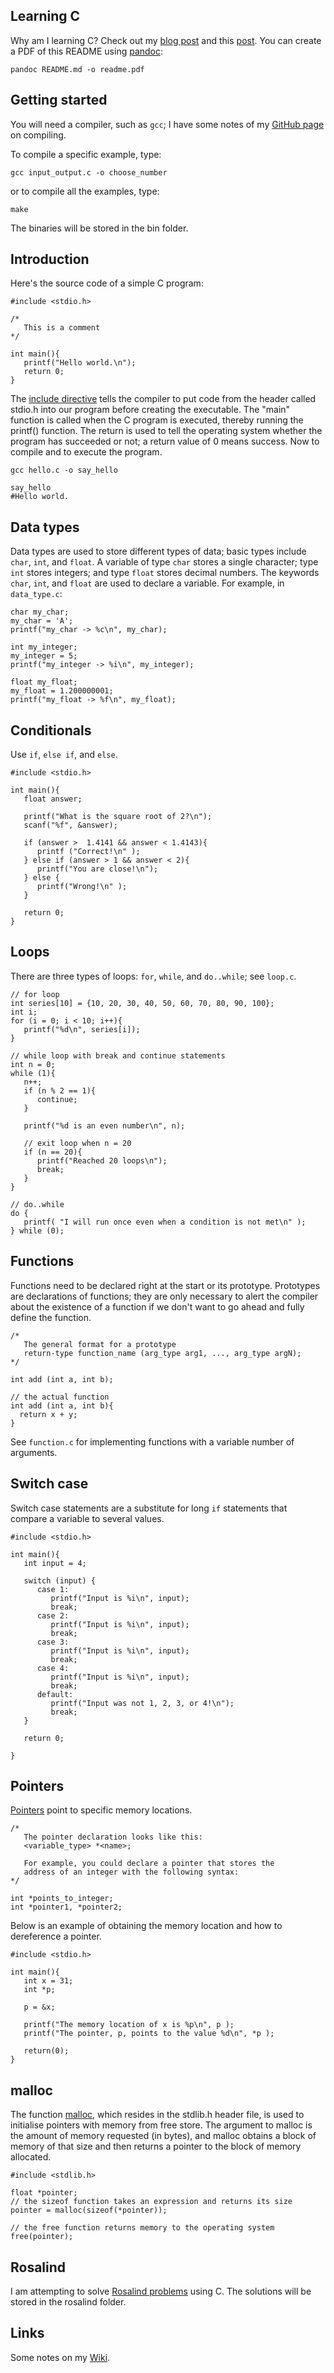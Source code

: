 Learning C
----------

Why am I learning C? Check out my [blog post](http://davetang.org/muse/2014/04/28/getting-started-with-c/) and this [post](http://blog.revolutionanalytics.com/2016/07/r-moves-up-to-5th-place-in-ieee-language-rankings.html). You can create a PDF of this README using [pandoc](http://pandoc.org/):

~~~~{.bash}
pandoc README.md -o readme.pdf
~~~~

Getting started
---------------

You will need a compiler, such as `gcc`; I have some notes of my [GitHub page](http://davetang.github.io/2014/11/03/compiling.html) on compiling.

To compile a specific example, type:

~~~~{.bash}
gcc input_output.c -o choose_number
~~~~

or to compile all the examples, type:

~~~~{.bash}
make
~~~~

The binaries will be stored in the bin folder.

Introduction
------------

Here's the source code of a simple C program:

~~~~{.c}
#include <stdio.h>

/*
   This is a comment
*/

int main(){
   printf("Hello world.\n");
   return 0;
}
~~~~

The [include directive](https://en.wikipedia.org/wiki/Include_directive) tells the compiler to put code from the header called stdio.h into our program before creating the executable. The "main" function is called when the C program is executed, thereby running the printf() function. The return is used to tell the operating system whether the program has succeeded or not; a return value of 0 means success. Now to compile and to execute the program.

~~~~{.bash}
gcc hello.c -o say_hello

say_hello 
#Hello world.
~~~~

Data types
----------

Data types are used to store different types of data; basic types include `char`, `int`, and `float`. A variable of type `char` stores a single character; type `int` stores integers; and type `float` stores decimal numbers. The keywords `char`, `int`, and `float` are used to declare a variable. For example, in `data_type.c`:

~~~~{.c}
char my_char;
my_char = 'A';
printf("my_char -> %c\n", my_char);

int my_integer;
my_integer = 5;
printf("my_integer -> %i\n", my_integer);

float my_float;
my_float = 1.200000001;
printf("my_float -> %f\n", my_float);
~~~~

Conditionals
------------

Use `if`, `else if`, and `else`.

~~~~{.c}
#include <stdio.h>

int main(){
   float answer;

   printf("What is the square root of 2?\n");
   scanf("%f", &answer);

   if (answer >  1.4141 && answer < 1.4143){
      printf ("Correct!\n" );
   } else if (answer > 1 && answer < 2){
      printf("You are close!\n");
   } else {
      printf("Wrong!\n" );
   }

   return 0;
}
~~~~

Loops
-----

There are three types of loops: `for`, `while`, and `do..while`; see `loop.c`.

~~~~{.c}
// for loop
int series[10] = {10, 20, 30, 40, 50, 60, 70, 80, 90, 100};
int i;
for (i = 0; i < 10; i++){
   printf("%d\n", series[i]);
}

// while loop with break and continue statements
int n = 0;
while (1){
   n++;
   if (n % 2 == 1){
      continue;
   }

   printf("%d is an even number\n", n);

   // exit loop when n = 20
   if (n == 20){
      printf("Reached 20 loops\n");
      break;
   }
}

// do..while
do {
   printf( "I will run once even when a condition is not met\n" );
} while (0);
~~~~

Functions
---------

Functions need to be declared right at the start or its prototype. Prototypes are declarations of functions; they are only necessary to alert the compiler about the existence of a function if we don't want to go ahead and fully define the function.

~~~~{.c}
/*
   The general format for a prototype
   return-type function_name (arg_type arg1, ..., arg_type argN); 
*/

int add (int a, int b);

// the actual function
int add (int a, int b){
  return x + y;
}
~~~~

See `function.c` for implementing functions with a variable number of arguments.

Switch case
-----------

Switch case statements are a substitute for long `if` statements that compare a variable to several values.

~~~~{.c}
#include <stdio.h>

int main(){
   int input = 4;

   switch (input) {
      case 1:
         printf("Input is %i\n", input);
         break;
      case 2:
         printf("Input is %i\n", input);
         break;
      case 3:
         printf("Input is %i\n", input);
         break;
      case 4:
         printf("Input is %i\n", input);
         break;
      default:
         printf("Input was not 1, 2, 3, or 4!\n");
         break;
   }

   return 0;

}
~~~~

Pointers
--------

[Pointers](http://www.cprogramming.com/tutorial/c/lesson6.html) point to specific memory locations.

~~~~{.c}
/*
   The pointer declaration looks like this:
   <variable_type> *<name>;

   For example, you could declare a pointer that stores the
   address of an integer with the following syntax:
*/

int *points_to_integer;
int *pointer1, *pointer2;
~~~~

Below is an example of obtaining the memory location and how to dereference a pointer.

~~~~{.c}
#include <stdio.h>

int main(){ 
   int x = 31;
   int *p;

   p = &x;

   printf("The memory location of x is %p\n", p );
   printf("The pointer, p, points to the value %d\n", *p );

   return(0);
}
~~~~

malloc
------

The function [malloc](http://c-faq.com/malloc/index.html), which resides in the stdlib.h header file, is used to initialise pointers with memory from free store. The argument to malloc is the amount of memory requested (in bytes), and malloc obtains a block of memory of that size and then returns a pointer to the block of memory allocated.

~~~~{.c}
#include <stdlib.h>

float *pointer;
// the sizeof function takes an expression and returns its size
pointer = malloc(sizeof(*pointer)); 

// the free function returns memory to the operating system
free(pointer);
~~~~

Rosalind
--------

I am attempting to solve [Rosalind problems](http://rosalind.info/problems/list-view/) using C. The solutions will be stored in the rosalind folder.

Links
-----

Some notes on my [Wiki](http://davetang.org/wiki2/index.php?title=C).

